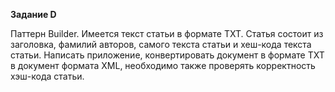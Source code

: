 **Задание D**

Паттерн Builder. Имеется текст статьи в формате TXT. Статья состоит из заголовка, фамилий авторов, самого текста статьи и хеш-кода текста статьи. Написать приложение,  конвертировать документ в формате TXT в документ формата XML, необходимо также проверять корректность хэш-кода статьи.